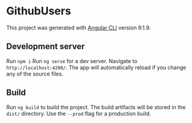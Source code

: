 # GithubUsers

This project was generated with [Angular CLI](https://github.com/angular/angular-cli) version 9.1.9.

## Development server
Run `npm i` 
Run `ng serve` for a dev server. Navigate to `http://localhost:4200/`. The app will automatically reload if you change any of the source files.

## Build

Run `ng build` to build the project. The build artifacts will be stored in the `dist/` directory. Use the `--prod` flag for a production build.
